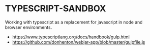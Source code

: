# TYPESCRIPT-SANDBOX

Working with typescript as a replacement for javascript in node and browser environments.

* <https://www.typescriptlang.org/docs/handbook/gulp.html>
* <https://github.com/donhenton/webjar-app/blob/master/gulpfile.js>
